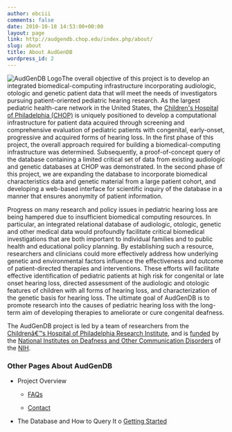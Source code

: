 ```yaml
---
author: ebciii
comments: false
date: 2010-10-18 14:53:00+00:00
layout: page
link: http://audgendb.chop.edu/index.php/about/
slug: about
title: About AudGenDB
wordpress_id: 2
---
```


![AudGenDB Logo](https://audgendb.chop.edu/wp-content/uploads/2010/10/AudGenDBlogoColor.jpg)The overall objective of this project is to develop an integrated biomedical-computing infrastructure incorporating audiologic, otologic and genetic patient data that will meet the needs of investigators pursuing patient-oriented pediatric hearing research. As the largest pediatric health-care network in the United States, the [Children's Hospital of Philadelphia (CHOP)](http://www.chop.edu/) is uniquely positioned to develop a computational infrastructure for patient data acquired through screening and comprehensive evaluation of pediatric patients with congenital, early-onset, progressive and acquired forms of hearing loss. In the first phase of this project, the overall approach required for building a biomedical-computing infrastructure was determined. Subsequently, a proof-of-concept query of the database containing a limited critical set of data from existing audiologic and genetic databases at CHOP was demonstrated. In the second phase of this project, we are expanding the database to incorporate biomedical characteristics data and genetic material from a large patient cohort, and developing a web-based interface for scientific inquiry of the database in a manner that ensures anonymity of patient information.

Progress on many research and policy issues in pediatric hearing loss are being hampered due to insufficient biomedical computing resources. In particular, an integrated relational database of audiologic, otologic, genetic and other medical data would profoundly facilitate critical biomedical investigations that are both important to individual families and to public health and educational policy planning. By establishing such a resource, researchers and clinicians could more effectively address how underlying genetic and environmental factors influence the effectiveness and outcome of patient-directed therapies and interventions. These efforts will facilitate effective identification of pediatric patients at high risk for congenital or late onset hearing loss, directed assessment of the audiologic and otologic features of children with all forms of hearing loss, and characterization of the genetic basis for hearing loss. The ultimate goal of AudGenDB is to promote research into the causes of pediatric hearing loss with the long-term aim of developing therapies to ameliorate or cure congenital deafness.

The AudGenDB project is led by a team of researchers from the [Childrenâ€™s Hospital of Philadelphia Research Institute](http://www.research.chop.edu/), and is [funded](http://projectreporter.nih.gov/project_info_description.cfm?aid=7764646&icde=6046582) by the [National Institutes on Deafness and Other Communication Disorders](http://www.nidcd.nih.gov/) of the [NIH](http://nih.gov/).


### Other Pages About AudGenDB





	
  * Project Overview

	
    * [FAQs](http://audgendb.chop.edu/index.php/about/faq/)

	
    * [Contact](http://audgendb.chop.edu/index.php/about/contact/)




	
  * The Database and How to Query It
o [Getting Started](http://audgendb.chop.edu/index.php/about/getting-started-sign-in-2)


